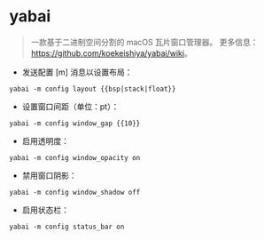 # yabai

> 一款基于二进制空间分割的 macOS 瓦片窗口管理器。
> 更多信息：<https://github.com/koekeishiya/yabai/wiki>。

- 发送配置 [m] 消息以设置布局：

`yabai -m config layout {{bsp|stack|float}}`

- 设置窗口间距（单位：pt）：

`yabai -m config window_gap {{10}}`

- 启用透明度：

`yabai -m config window_opacity on`

- 禁用窗口阴影：

`yabai -m config window_shadow off`

- 启用状态栏：

`yabai -m config status_bar on`